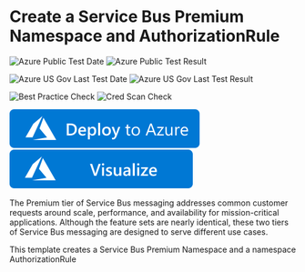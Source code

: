 # Create a Service Bus Premium Namespace and AuthorizationRule

![Azure Public Test Date](https://azurequickstartsservice.blob.core.windows.net/badges/quickstarts/microsoft.servicebus/servicebus-pn-ar/PublicLastTestDate.svg)
![Azure Public Test Result](https://azurequickstartsservice.blob.core.windows.net/badges/quickstarts/microsoft.servicebus/servicebus-pn-ar/PublicDeployment.svg)

![Azure US Gov Last Test Date](https://azurequickstartsservice.blob.core.windows.net/badges/quickstarts/microsoft.servicebus/servicebus-pn-ar/FairfaxLastTestDate.svg)
![Azure US Gov Last Test Result](https://azurequickstartsservice.blob.core.windows.net/badges/quickstarts/microsoft.servicebus/servicebus-pn-ar/FairfaxDeployment.svg)

![Best Practice Check](https://azurequickstartsservice.blob.core.windows.net/badges/quickstarts/microsoft.servicebus/servicebus-pn-ar/BestPracticeResult.svg)
![Cred Scan Check](https://azurequickstartsservice.blob.core.windows.net/badges/quickstarts/microsoft.servicebus/servicebus-pn-ar/CredScanResult.svg)

[![Deploy To Azure](https://raw.githubusercontent.com/Azure/azure-quickstart-templates/master/1-CONTRIBUTION-GUIDE/images/deploytoazure.svg?sanitize=true)](https://portal.azure.com/#create/Microsoft.Template/uri/https%3A%2F%2Fraw.githubusercontent.com%2FAzure%2Fazure-quickstart-templates%2Fmaster%2Fquickstarts%2Fmicrosoft.servicebus%2Fservicebus-pn-ar%2Fazuredeploy.json)  [![Visualize](https://raw.githubusercontent.com/Azure/azure-quickstart-templates/master/1-CONTRIBUTION-GUIDE/images/visualizebutton.svg?sanitize=true)](http://armviz.io/#/?load=https%3A%2F%2Fraw.githubusercontent.com%2FAzure%2Fazure-quickstart-templates%2Fmaster%2Fquickstarts%2Fmicrosoft.servicebus%2Fservicebus-pn-ar%2Fazuredeploy.json)

The Premium tier of Service Bus messaging addresses common customer requests around scale, performance, and availability for mission-critical applications. Although the feature sets are nearly identical, these two tiers of Service Bus messaging are designed to serve different use cases.

This template creates a Service Bus Premium Namespace and a namespace AuthorizationRule


